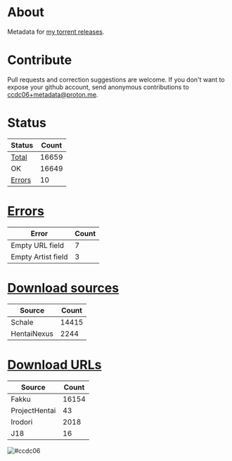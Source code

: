 # About
Metadata for [my torrent releases](https://sukebei.nyaa.si/?q=CCDC06).

# Contribute
Pull requests and correction suggestions are welcome. If you don't want to expose your github account, send anonymous contributions to [ccdc06+metadata@proton.me](mailto:ccdc06+metadata@proton.me).

<!-- [Status] -->
# Status
|Status|Count|
|-|-|
|[Total](indexes/list.csv)|16659|
|OK|16649|
|[Errors](indexes/errors.csv)|10|

# [Errors](indexes/errors.csv)
|Error|Count|
|-|-|
|Empty URL field|7|
|Empty Artist field|3|

# [Download sources](indexes/downloadSource.csv)
|Source|Count|
|-|-|
|Schale|14415|
|HentaiNexus|2244|

# [Download URLs](indexes/urlSource.csv)
|Source|Count|
|-|-|
|Fakku|16154|
|ProjectHentai|43|
|Irodori|2018|
|J18|16|
<!-- [/Status] -->

![#ccdc06](https://placehold.co/15x15/ccdc06/ccdc06.png)
